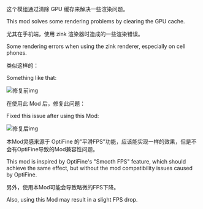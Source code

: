 这个模组通过清除 GPU 缓存来解决一些渲染问题。

This mod solves some rendering problems by clearing the GPU cache.



尤其在手机端，使用 zink 渲染器时造成的一些渲染错误。

Some rendering errors when using the zink renderer, especially on cell phones.

 

类似这样的：

Something like that:


![修复前img](https://s11.ax1x.com/2024/02/24/pFUcIZd.png)
 

在使用此 Mod 后，修复此问题：

Fixed this issue after using this Mod:


![修复后img](https://s11.ax1x.com/2024/02/24/pFUcodA.png)
 

本Mod灵感来源于 OptiFine 的"平滑FPS"功能，应该能实现一样的效果，但是不会有OptiFine导致的Mod兼容性问题。

This mod is inspired by OptiFine's "Smooth FPS" feature, which should achieve the same effect, but without the mod compatibility issues caused by OptiFine.

 

另外，使用本Mod可能会导致略微的FPS下降。

Also, using this Mod may result in a slight FPS drop.
